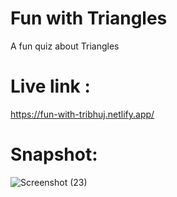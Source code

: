 # Fun with Triangles
 A fun quiz about Triangles
 
# Live link :
https://fun-with-tribhuj.netlify.app/

# Snapshot:

![Screenshot (23)](https://user-images.githubusercontent.com/83078159/197334040-193a2d2a-53c0-478f-bf8a-e3d00c91c5bc.png)
